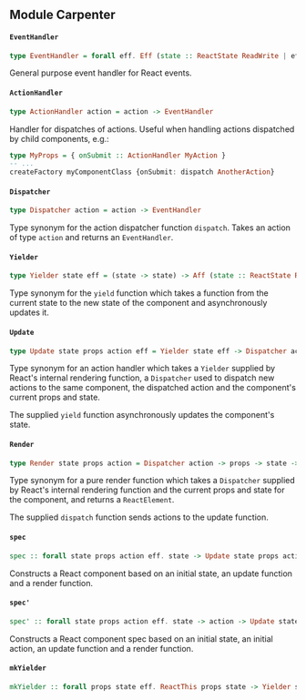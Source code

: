 ## Module Carpenter

#### `EventHandler`

``` purescript
type EventHandler = forall eff. Eff (state :: ReactState ReadWrite | eff) Unit
```

General purpose event handler for React events.

#### `ActionHandler`

``` purescript
type ActionHandler action = action -> EventHandler
```

Handler for dispatches of actions.
Useful when handling actions dispatched by child components, e.g.:

```purescript
type MyProps = { onSubmit :: ActionHandler MyAction }
-- ...
createFactory myComponentClass {onSubmit: dispatch AnotherAction}
```

#### `Dispatcher`

``` purescript
type Dispatcher action = action -> EventHandler
```

Type synonym for the action dispatcher function `dispatch`.
Takes an action of type `action` and returns an `EventHandler`.

#### `Yielder`

``` purescript
type Yielder state eff = (state -> state) -> Aff (state :: ReactState ReadWrite | eff) state
```

Type synonym for the `yield` function which takes a function from the
current state to the new state of the component and asynchronously
updates it.

#### `Update`

``` purescript
type Update state props action eff = Yielder state eff -> Dispatcher action -> action -> props -> state -> Aff (state :: ReactState ReadWrite | eff) state
```

Type synonym for an action handler which takes a `Yielder` supplied by
React's internal rendering function, a `Dispatcher` used to dispatch
new actions to the same component, the dispatched action and the
component's current props and state.

The supplied `yield` function asynchronously updates the component's state.

#### `Render`

``` purescript
type Render state props action = Dispatcher action -> props -> state -> Array ReactElement -> ReactElement
```

Type synonym for a pure render function which takes a `Dispatcher` supplied
by React's internal rendering function and the current props and state for
the component, and returns a `ReactElement`.

The supplied `dispatch` function sends actions to the update function.

#### `spec`

``` purescript
spec :: forall state props action eff. state -> Update state props action eff -> Render state props action -> ReactSpec props state eff
```

Constructs a React component based on an initial state, an update function
and a render function.

#### `spec'`

``` purescript
spec' :: forall state props action eff. state -> action -> Update state props action eff -> Render state props action -> ReactSpec props state eff
```

Constructs a React component spec based on an initial state,
an initial action, an update function and a render function.

#### `mkYielder`

``` purescript
mkYielder :: forall props state eff. ReactThis props state -> Yielder state eff
```


